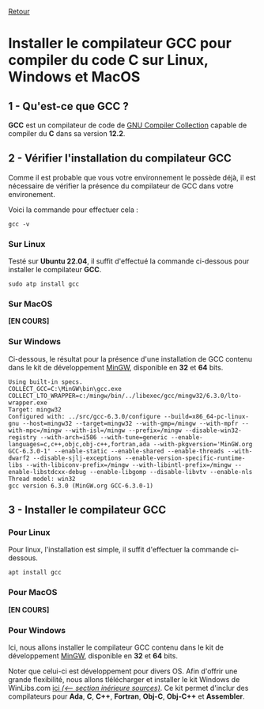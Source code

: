 [Retour](../../)

# Installer le compilateur GCC pour compiler du code C sur Linux, Windows et MacOS

## 1 - Qu'est-ce que GCC ?

**GCC** est un compilateur de code de [GNU Compiler Collection](https://fr.wikipedia.org/wiki/GNU_Compiler_Collection) capable de compiler du **C** dans sa version **12.2**.

## 2 - Vérifier l'installation du compilateur GCC

Comme il est probable que vous votre environnement le possède déjà, il est nécessaire de vérifier la présence du compilateur de GCC dans votre environement.

Voici la commande pour effectuer cela :

```
gcc -v
```

### Sur Linux

Testé sur **Ubuntu 22.04**, il suffit d'effectué la commande ci-dessous pour installer le compilateur **GCC**.

```
sudo atp install gcc
```

### Sur MacOS

**[EN COURS]**

### Sur Windows

Ci-dessous, le résultat pour la présence d'une installation de GCC contenu dans le kit de développement [MinGW](https://fr.wikipedia.org/wiki/MinGW), disponible en **32** et **64** bits.

```
Using built-in specs.
COLLECT_GCC=C:\MinGW\bin\gcc.exe
COLLECT_LTO_WRAPPER=c:/mingw/bin/../libexec/gcc/mingw32/6.3.0/lto-wrapper.exe
Target: mingw32
Configured with: ../src/gcc-6.3.0/configure --build=x86_64-pc-linux-gnu --host=mingw32 --target=mingw32 --with-gmp=/mingw --with-mpfr --with-mpc=/mingw --with-isl=/mingw --prefix=/mingw --disable-win32-registry --with-arch=i586 --with-tune=generic --enable-languages=c,c++,objc,obj-c++,fortran,ada --with-pkgversion='MinGW.org GCC-6.3.0-1' --enable-static --enable-shared --enable-threads --with-dwarf2 --disable-sjlj-exceptions --enable-version-specific-runtime-libs --with-libiconv-prefix=/mingw --with-libintl-prefix=/mingw --enable-libstdcxx-debug --enable-libgomp --disable-libvtv --enable-nls
Thread model: win32
gcc version 6.3.0 (MinGW.org GCC-6.3.0-1)
```

## 3 - Installer le compilateur GCC

### Pour Linux

Pour linux, l'installation est simple, il suffit d'effectuer la commande ci-dessous.

```
apt install gcc
```

### Pour MacOS

**[EN COURS]**

### Pour Windows

Ici, nous allons installer le compilateur GCC contenu dans le kit de développement [MinGW](https://fr.wikipedia.org/wiki/MinGW), disponible en **32** et **64** bits.

Noter que celui-ci est développement pour divers OS.
Afin d'offrir une grande flexibilité,  nous allons tlélécharger et installer le kit Windows de WinLibs.com [ici *(<-- section inérieure sources)*](https://www.mingw-w64.org/downloads/#winlibscom).
Ce kit permet d'inclur des compilateurs pour **Ada**, **C**, **C++**, **Fortran**, **Obj-C**, **Obj-C++** et **Assembler**.